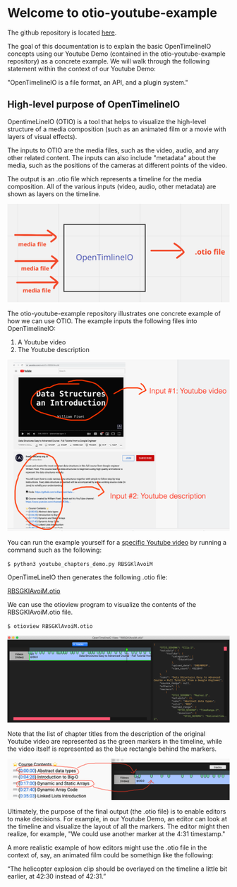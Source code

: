 # Welcome to otio-youtube-example

The github repository is located [here](https://github.com/utsab/otio-youtube-example).

The goal of this documentation is to explain the basic OpenTimelineIO concepts using our Youtube Demo (contained in the otio-youtube-example repository) as a concrete example.  We will walk through the following statement within the context of our Youtube Demo: 

"OpenTimelineIO is a file format, an API, and a plugin system." 





## High-level purpose of OpenTimelineIO 


OpentimeLineIO (OTIO) is a tool that helps to visualize the high-level structure of a media composition (such as an animated film or a movie with layers of visual effects).  

The inputs to OTIO are the media files, such as the video, audio, and any other related content.  The inputs can also include "metadata" about the media, such as the positions of the cameras at different points of the video.   

The output is an .otio file which represents a timeline for the media composition.  All of the various inputs (video, audio, other metadata) are shown as layers on the timeline.  

![High-level visual](./img/high_level_visual.png?raw=true "High-level purpose of OTIO")


The otio-youtube-example repository illustrates one concrete example of how we can use OTIO.  The example inputs the following files into OpenTimelineIO: 

1. A Youtube video
2. The Youtube description 

![Inputs to OTIO](./img/inputs_visual.png?raw=true "Inputs to OTIO")


You can run the example yourself for a [specific Youtube video](https://www.youtube.com/watch?v=RBSGKlAvoiM) by running a command such as the following: 

`$ python3 youtube_chapters_demo.py RBSGKlAvoiM`


OpenTimeLineIO then generates the following .otio file: 

[RBSGKlAvoiM.otio](./examples/RBSGKlAvoiM.otio)

We can use the otioview program to visualize the contents of the RBSGKlAvoiM.otio file. 

`$ otioview RBSGKlAvoiM.otio`


![otioview visual](./img/otioview_visual.png?raw=true "otioview visual")


Note that the list of chapter titles from the description of the original Youtube video are represented as the green markers in the timeline, while the video itself is represented as the blue rectangle behind the markers. 

![Annotated markers](./img/annotated_markers.png?raw=true "Annotated markers")


Ultimately, the purpose of the final output (the .otio file) is to enable editors to make decisions.  For example, in our Youtube Demo, an editor can look at the timeline and visualize the layout of all the markers.  The editor might then realize, for example, "We could use another marker at the 4:31 timestamp." 

A more realistic example of how editors might use the .otio file in the context of, say, an animated film could be somethign like the following: 

“The helicopter explosion clip should be overlayed on the timeline a little bit earlier, at 42:30 instead of 42:31.” 






